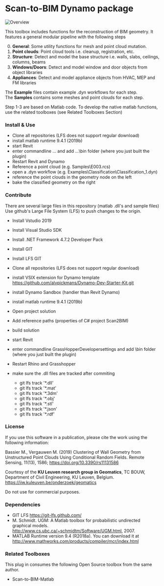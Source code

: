 # Scan-to-BIM Dynamo package

![Overview](https://github.com/Saiga1105/Scan-to-BIM-Grasshopper/blob/master/Pics/Overview.PNG)

This toolbox includes functions for the reconstruction of BIM geometry.
It features a general modular pipeline with the following steps

0. **General**: Some utility functions for mesh and point cloud mutation.
1. **Point clouds**: Point cloud tools i.e. cleanup, registration, etc.
3. **Structure**: Detect and model the base structure i.e. walls, slabs, ceilings, columns, beams
4. **Windows/Doors**: Detect and model window and door objects from object libraries
5. **Appliances**: Detect and model appliance objects from HVAC, MEP and FM libraries
 
The **Example** files contain example .dyn workflows for each step.  
The **Samples** contains some meshes and point clouds for each step.

Step 1-3 are based on Matlab code. To develop the native matlab functions, use the related toolboxes (see Related Toolboxes Section)

### Install & Use
* Clone all repositories (LFS does not support regular download)
* install matlab runtime 9.4.1 (2019b)
* start Revit
* enter commandline ... and add ...\bin folder (where you just built the plugin)
* Restart Revit and Dynamo
* Reference a point cloud (e.g. Samples\E003.rcs)
* open a .dyn workflow (e.g. Examples\Classification\Classification_1.dyn)
* reference the point clouds in the geometry node on the left
* bake the classified geometry on the right

### Contribute
There are several large files in this repository (matlab .dll's and sample files)
Use github's Large File System (LFS) to push changes to the origin.

* Install Vstudio 2019
* Install Visual Studio SDK
* Install .NET Framework 4.7.2 Developer Pack
* Install GIT
* Install LFS GIT
* Clone all repositories (LFS does not support regular download)
* install VSIX extension for Dynamo template https://github.com/alvpickmans/Dynamo-Dev-Starter-Kit.git
* install Dynamo Sandbox (handier than Revit Dynamo)

* install matlab runtime 9.4.1 (2019b)
* Open project solution
* Add reference paths (properties of C# project Scan2BIM)
* build solution
* start Revit
* enter commandline GrassHopperDevelopersettings and add \bin folder (where you just built the plugin)
* Restart Rhino and Grasshopper

* make sure the .dll files are tracked after commiting
	* git lfs track '*.dll'
	* git lfs track '*.mat'
	* git lfs track '*.3dm'
	* git lfs track '*.obj'
	* git lfs track '*.stl'
	* git lfs track '*.json'
	* git lfs track '*.rdf'
	
### License 
If you use this software in a publication, please cite the work using the following information:

Bassier M., Vergauwen M. (2019) Clustering of Wall Geometry from Unstructured Point Clouds Using Conditional Random Fields. 
Remote Sensing, 11(13), 1586; https://doi.org/10.3390/rs11131586

Courtesy of the **KU Leuven research group in Geomatics**, TC BOUW, Department of Civil Engineering, KU Leuven, Belgium. https://iiw.kuleuven.be/onderzoek/geomatics

Do not use for commercial purposes.

### Dependencies
* GIT LFS https://git-lfs.github.com/
* M. Schmidt. UGM: A Matlab toolbox for probabilistic undirected graphical models. http://www.cs.ubc.ca/~schmidtm/Software/UGM.html, 2007.
* MATLAB Runtime version 9.4 (R2018a). You can download it at http://www.mathworks.com/products/compiler/mcr/index.html


### Related Toolboxes
This plug in consumes the following Open Source toolbox from the same author.

* Scan-to-BIM-Matlab  

